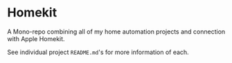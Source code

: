 # Homekit

A Mono-repo combining all of my home automation projects and connection
with Apple Homekit.

See individual project `README.md`'s for more information of each.
